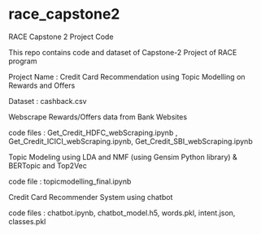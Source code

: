 # race_capstone2
RACE Capstone 2 Project Code

This repo contains code and dataset of Capstone-2 Project of RACE program

Project Name : Credit Card Recommendation using Topic Modelling on Rewards and Offers

Dataset : cashback.csv

Webscrape Rewards/Offers data from Bank Websites

code files : Get_Credit_HDFC_webScraping.ipynb , Get_Credit_ICICI_webScraping.ipynb, Get_Credit_SBI_webScraping.ipynb

Topic Modeling using LDA and NMF (using Gensim Python library) &  BERTopic and Top2Vec

code file : topicmodelling_final.ipynb

Credit Card Recommender System using chatbot

code files : chatbot.ipynb, chatbot_model.h5, words.pkl, intent.json, classes.pkl
